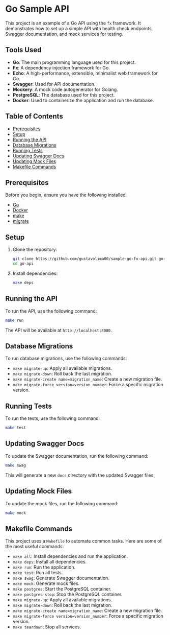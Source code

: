 # Go Sample API

This project is an example of a Go API using the `fx` framework. It demonstrates how to set up a simple API with health check endpoints, Swagger documentation, and mock services for testing.

## Tools Used

- **Go**: The main programming language used for this project.
- **Fx**: A dependency injection framework for Go.
- **Echo**: A high-performance, extensible, minimalist web framework for Go.
- **Swagger**: Used for API documentation.
- **Mockery**: A mock code autogenerator for Golang.
- **PostgreSQL**: The database used for this project.
- **Docker**: Used to containerize the application and run the database.

## Table of Contents

- [Prerequisites](#prerequisites)
- [Setup](#setup)
- [Running the API](#running-the-api)
- [Database Migrations](#database-migrations)
- [Running Tests](#running-tests)
- [Updating Swagger Docs](#updating-swagger-docs)
- [Updating Mock Files](#updating-mock-files)
- [Makefile Commands](#makefile-commands)

## Prerequisites

Before you begin, ensure you have the following installed:

- [Go](https://golang.org/doc/install)
- [Docker](https://docs.docker.com/get-docker/)
- [make](https://www.gnu.org/software/make/)
- [migrate](https://github.com/golang-migrate/migrate)

## Setup

1. Clone the repository:
    ```sh
    git clone https://github.com/gustavolima00/sample-go-fx-api.git go-api
    cd go-api
    ```

2. Install dependencies:
    ```sh
    make deps
    ```

## Running the API

To run the API, use the following command:
```sh
make run
```

The API will be available at `http://localhost:8080`.

## Database Migrations

To run database migrations, use the following commands:

- `make migrate-up`: Apply all available migrations.
- `make migrate-down`: Roll back the last migration.
- `make migrate-create name=migration_name`: Create a new migration file.
- `make migrate-force version=version_number`: Force a specific migration version.

## Running Tests

To run the tests, use the following command:
```sh
make test
```

## Updating Swagger Docs

To update the Swagger documentation, run the following command:

```bash
make swag
```

This will generate a new `docs` directory with the updated Swagger files.

## Updating Mock Files

To update the mock files, run the following command:

```bash
make mock
```

## Makefile Commands

This project uses a `Makefile` to automate common tasks. Here are some of the most useful commands:

- `make all`: Install dependencies and run the application.
- `make deps`: Install all dependencies.
- `make run`: Run the application.
- `make test`: Run all tests.
- `make swag`: Generate Swagger documentation.
- `make mock`: Generate mock files.
- `make postgres`: Start the PostgreSQL container.
- `make postgres-stop`: Stop the PostgreSQL container.
- `make migrate-up`: Apply all available migrations.
- `make migrate-down`: Roll back the last migration.
- `make migrate-create name=migration_name`: Create a new migration file.
- `make migrate-force version=version_number`: Force a specific migration version.
- `make teardown`: Stop all services.